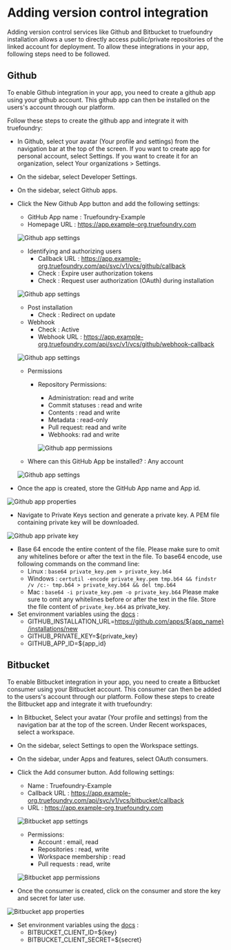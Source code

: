 # Adding version control integration

Adding version control services like Github and Bitbucket to truefoundry installation allows a user to directly access public/private repositories of the linked account for deployment.
To allow these integrations in your app, following steps need to be followed.

## Github
To enable Github integration in your app, you need to create a github app using your github account. This github app can then be installed on the users's account through our platform.

Follow these steps to create the github app and integrate it with truefoundry:
- In Github, select your avatar (Your profile and settings) from the navigation bar at the top of the screen. If you want to create app for personal account, select Settings. If you want to create it for an organization, select Your organizations > Settings.
- On the sidebar, select Developer Settings.
- On the sidebar, select Github apps.
- Click the New Github App button and add the following settings:
    - GitHub App name : Truefoundry-Example
    - Homepage URL : https://app.example-org.truefoundry.com
    
    ![Github app settings](../assets/vcs-integration-github-settings-1.png)

    - Identifying and authorizing users 
        - Callback URL : https://app.example-org.truefoundry.com/api/svc/v1/vcs/github/callback
        - Check : Expire user authorization tokens
        - Check : Request user authorization (OAuth) during installation

    ![Github app settings](../assets/vcs-integration-github-settings-2.png)

    - Post installation
        - Check : Redirect on update
    - Webhook
        - Check : Active
        - Webhook URL : https://app.example-org.truefoundry.com/api/svc/v1/vcs/github/webhook-callback

    ![Github app settings](../assets/vcs-integration-github-settings-3.png)

    - Permissions
        - Repository Permissions:
            - Administration: read and write
            - Commit statuses : read and write
            - Contents : read and write
            - Metadata : read-only
            - Pull request: read and write
            - Webhooks: rad and write

            ![Github app permissions](../assets/vcs-integration-github-settings-4.png)

    - Where can this GitHub App be installed? : Any account

    ![Github app settings](../assets/vcs-integration-github-settings-5.png)

- Once the app is created, store the GitHub App name and App id.

![Github app properties](../assets/vcs-integration-github-settings-6.png)

- Navigate to Private Keys section and generate a private key. A PEM file containing private key will be downloaded.

![Github app private key](../assets/vcs-integration-github-settings-7.png)

- Base 64 encode the entire content of the file. Please make sure to omit any whitelines before or after the text in the file. To base64 encode, use following commands on the command line:
    - Linux : `base64 private_key.pem > private_key.b64`
    - Windows : `certutil -encode private_key.pem tmp.b64 && findstr /v /c:- tmp.b64 > private_key.b64 && del tmp.b64`
    - Mac : `base64 -i private_key.pem -o private_key.b64`
Please make sure to omit any whitelines before or after the text in the file. Store the file content of `private_key.b64` as private_key.
- Set environment variables using the [docs](https://docs.truefoundry.com/documentation/deploying-on-your-own-cloud/production-installation) :
    - GITHUB_INSTALLATION_URL=https://github.com/apps/${app_name}/installations/new
    - GITHUB_PRIVATE_KEY=${private_key}
    - GITHUB_APP_ID=${app_id}


## Bitbucket
To enable Bitbucket integration in your app, you need to create a Bitbucket consumer using your Bitbucket account. This consumer can then be added to the users's account through our platform.
Follow these steps to create the Bitbucket app and integrate it with truefoundry:
- In Bitbucket, Select your avatar (Your profile and settings) from the navigation bar at the top of the screen. Under Recent workspaces, select a workspace.
- On the sidebar, select Settings to open the Workspace settings.
- On the sidebar, under Apps and features, select OAuth consumers.
- Click the Add consumer button. Add following settings:
    - Name : Truefoundry-Example
    - Callback URL : https://app.example-org.truefoundry.com/api/svc/v1/vcs/bitbucket/callback
    - URL : https://app.example-org.truefoundry.com

    ![Bitbucket app settings](../assets/vcs-integration-bitbucket-settings-1.png)

    - Permissions: 
        - Account : email, read
        - Repositories : read, write
        - Workspace membership : read
        - Pull requests : read, write

    ![Bitbucket app permissions](../assets/vcs-integration-bitbucket-settings-2.png)

- Once the consumer is created, click on the consumer and store the key and secret for later use.

![Bitbucket app properties](../assets/vcs-integration-bitbucket-settings-3.png)

- Set environment variables using the [docs](https://docs.truefoundry.com/documentation/deploying-on-your-own-cloud/production-installation) :
    - BITBUCKET_CLIENT_ID=${key}
    - BITBUCKET_CLIENT_SECRET=${secret}
